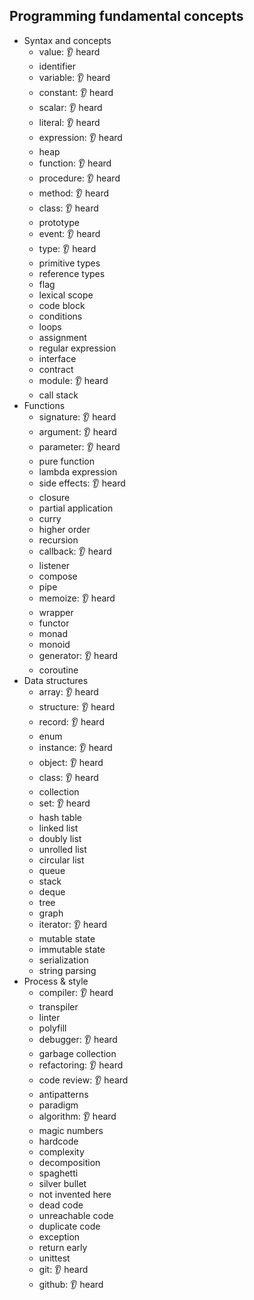 ## Programming fundamental concepts

- Syntax and concepts
  - value: 👂 heard
  - identifier
  - variable: 👂 heard
  - constant: 👂 heard
  - scalar: 👂 heard
  - literal: 👂 heard
  - expression: 👂 heard
  - heap
  - function: 👂 heard
  - procedure: 👂 heard
  - method: 👂 heard
  - class: 👂 heard
  - prototype
  - event: 👂 heard
  - type: 👂 heard
  - primitive types
  - reference types
  - flag
  - lexical scope
  - code block
  - conditions
  - loops
  - assignment
  - regular expression
  - interface
  - contract
  - module: 👂 heard
  - call stack
- Functions
  - signature: 👂 heard
  - argument: 👂 heard
  - parameter: 👂 heard
  - pure function
  - lambda expression
  - side effects: 👂 heard
  - closure
  - partial application
  - curry
  - higher order
  - recursion
  - callback: 👂 heard
  - listener
  - compose
  - pipe
  - memoize: 👂 heard
  - wrapper
  - functor
  - monad
  - monoid
  - generator: 👂 heard
  - coroutine
- Data structures
  - array: 👂 heard
  - structure: 👂 heard
  - record: 👂 heard
  - enum
  - instance: 👂 heard
  - object: 👂 heard
  - class: 👂 heard
  - collection
  - set: 👂 heard
  - hash table
  - linked list
  - doubly list
  - unrolled list
  - circular list
  - queue
  - stack
  - deque
  - tree
  - graph
  - iterator: 👂 heard
  - mutable state
  - immutable state
  - serialization
  - string parsing
- Process & style
  - compiler: 👂 heard
  - transpiler
  - linter
  - polyfill
  - debugger: 👂 heard
  - garbage collection
  - refactoring: 👂 heard
  - code review: 👂 heard
  - antipatterns
  - paradigm
  - algorithm: 👂 heard
  - magic numbers
  - hardcode
  - complexity
  - decomposition
  - spaghetti
  - silver bullet
  - not invented here
  - dead code
  - unreachable code
  - duplicate code
  - exception
  - return early
  - unittest
  - git: 👂 heard
  - github: 👂 heard
